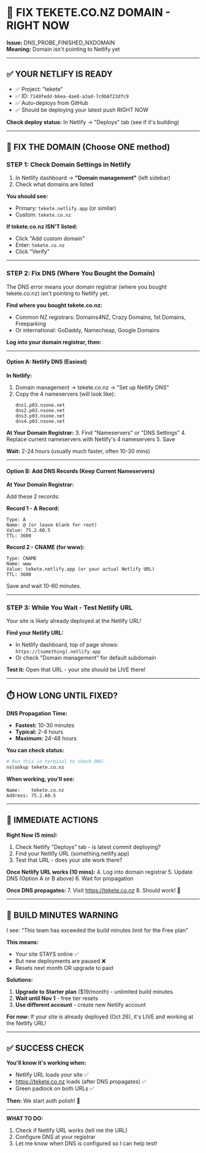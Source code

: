 # 🔧 FIX TEKETE.CO.NZ DOMAIN - RIGHT NOW

**Issue:** DNS_PROBE_FINISHED_NXDOMAIN  
**Meaning:** Domain isn't pointing to Netlify yet

---

## ✅ YOUR NETLIFY IS READY

- ✅ Project: "tekete" 
- ✅ ID: `7149fedd-b6ea-4ae8-a3ad-7c9b6f23dfc9`
- ✅ Auto-deploys from GitHub
- ✅ Should be deploying your latest push RIGHT NOW

**Check deploy status:** In Netlify → "Deploys" tab (see if it's building)

---

## 🔧 FIX THE DOMAIN (Choose ONE method)

### **STEP 1: Check Domain Settings in Netlify**

1. In Netlify dashboard → **"Domain management"** (left sidebar)
2. Check what domains are listed

**You should see:**
- Primary: `tekete.netlify.app` (or similar)
- Custom: `tekete.co.nz` 

**If tekete.co.nz ISN'T listed:**
- Click "Add custom domain"
- Enter: `tekete.co.nz`
- Click "Verify"

---

### **STEP 2: Fix DNS (Where You Bought the Domain)**

The DNS error means your domain registrar (where you bought tekete.co.nz) isn't pointing to Netlify yet.

**Find where you bought tekete.co.nz:**
- Common NZ registrars: Domains4NZ, Crazy Domains, 1st Domains, Freeparking
- Or international: GoDaddy, Namecheap, Google Domains

**Log into your domain registrar, then:**

---

#### **Option A: Netlify DNS (Easiest)**

**In Netlify:**
1. Domain management → tekete.co.nz → "Set up Netlify DNS"
2. Copy the 4 nameservers (will look like):
   ```
   dns1.p03.nsone.net
   dns2.p03.nsone.net
   dns3.p03.nsone.net
   dns4.p03.nsone.net
   ```

**At Your Domain Registrar:**
3. Find "Nameservers" or "DNS Settings"
4. Replace current nameservers with Netlify's 4 nameservers
5. Save

**Wait:** 2-24 hours (usually much faster, often 10-30 mins)

---

#### **Option B: Add DNS Records (Keep Current Nameservers)**

**At Your Domain Registrar:**

Add these 2 records:

**Record 1 - A Record:**
```
Type: A
Name: @ (or leave blank for root)
Value: 75.2.60.5
TTL: 3600
```

**Record 2 - CNAME (for www):**
```
Type: CNAME
Name: www
Value: tekete.netlify.app (or your actual Netlify URL)
TTL: 3600
```

Save and wait 10-60 minutes.

---

### **STEP 3: While You Wait - Test Netlify URL**

Your site is likely already deployed at the Netlify URL!

**Find your Netlify URL:**
- In Netlify dashboard, top of page shows: `https://[something].netlify.app`
- Or check "Domain management" for default subdomain

**Test it:** Open that URL - your site should be LIVE there!

---

## ⏱️ HOW LONG UNTIL FIXED?

**DNS Propagation Time:**
- **Fastest:** 10-30 minutes
- **Typical:** 2-4 hours
- **Maximum:** 24-48 hours

**You can check status:**
```bash
# Run this in terminal to check DNS:
nslookup tekete.co.nz
```

**When working, you'll see:**
```
Name:    tekete.co.nz
Address: 75.2.60.5
```

---

## 🎯 IMMEDIATE ACTIONS

**Right Now (5 mins):**
1. Check Netlify "Deploys" tab - is latest commit deploying?
2. Find your Netlify URL (something.netlify.app)
3. Test that URL - does your site work there?

**Once Netlify URL works (10 mins):**
4. Log into domain registrar
5. Update DNS (Option A or B above)
6. Wait for propagation

**Once DNS propagates:**
7. Visit https://tekete.co.nz
8. Should work! 🎉

---

## 🚨 BUILD MINUTES WARNING

I see: "This team has exceeded the build minutes limit for the Free plan"

**This means:**
- Your site STAYS online ✅
- But new deployments are paused ❌
- Resets next month OR upgrade to paid

**Solutions:**
1. **Upgrade to Starter plan** ($19/month) - unlimited build minutes
2. **Wait until Nov 1** - free tier resets
3. **Use different account** - create new Netlify account

**For now:** If your site is already deployed (Oct 26), it's LIVE and working at the Netlify URL!

---

## ✅ SUCCESS CHECK

**You'll know it's working when:**
- Netlify URL loads your site ✅
- https://tekete.co.nz loads (after DNS propagates) ✅
- Green padlock on both URLs ✅

**Then:** We start auth polish! 🔐

---

**WHAT TO DO:** 
1. Check if Netlify URL works (tell me the URL)
2. Configure DNS at your registrar
3. Let me know when DNS is configured so I can help test!

